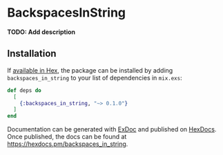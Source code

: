 # BackspacesInString

**TODO: Add description**

## Installation

If [available in Hex](https://hex.pm/docs/publish), the package can be installed
by adding `backspaces_in_string` to your list of dependencies in `mix.exs`:

```elixir
def deps do
  [
    {:backspaces_in_string, "~> 0.1.0"}
  ]
end
```

Documentation can be generated with [ExDoc](https://github.com/elixir-lang/ex_doc)
and published on [HexDocs](https://hexdocs.pm). Once published, the docs can
be found at <https://hexdocs.pm/backspaces_in_string>.

